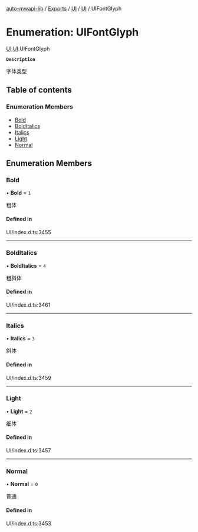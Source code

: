 [auto-mwapi-lib](../README.md) / [Exports](../modules.md) / [UI](../modules/UI.md) / [UI](../modules/UI.UI.md) / UIFontGlyph

# Enumeration: UIFontGlyph

[UI](../modules/UI.md).[UI](../modules/UI.UI.md).UIFontGlyph

**`Description`**

字体类型

## Table of contents

### Enumeration Members

- [Bold](UI.UI.UIFontGlyph.md#bold)
- [BoldItalics](UI.UI.UIFontGlyph.md#bolditalics)
- [Italics](UI.UI.UIFontGlyph.md#italics)
- [Light](UI.UI.UIFontGlyph.md#light)
- [Normal](UI.UI.UIFontGlyph.md#normal)

## Enumeration Members

### Bold

• **Bold** = `1`

粗体

#### Defined in

UI/index.d.ts:3455

---

### BoldItalics

• **BoldItalics** = `4`

粗斜体

#### Defined in

UI/index.d.ts:3461

---

### Italics

• **Italics** = `3`

斜体

#### Defined in

UI/index.d.ts:3459

---

### Light

• **Light** = `2`

细体

#### Defined in

UI/index.d.ts:3457

---

### Normal

• **Normal** = `0`

普通

#### Defined in

UI/index.d.ts:3453
